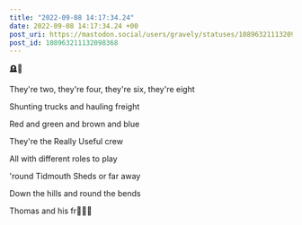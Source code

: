 ```yaml
---
title: "2022-09-08 14:17:34.24"
date: 2022-09-08 14:17:34.24 +00
post_uri: https://mastodon.social/users/gravely/statuses/108963211132098368
post_id: 108963211132098368
---
```

🪦👑

They're two, they're four, they're six, they're eight

Shunting trucks and hauling freight

Red and green and brown and blue

They're the Really Useful crew

All with different roles to play

'round Tidmouth Sheds or far away

Down the hills and round the bends

Thomas and his fr🤷🏻‍♂️


